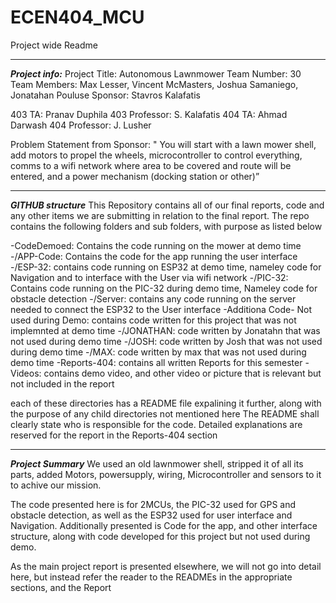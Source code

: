 # ECEN404_MCU
Project wide Readme
**************************************************************************************************************
***Project info:***
Project Title: Autonomous Lawnmower 
Team Number: 30 
Team Members: Max Lesser, Vincent McMasters, Joshua Samaniego, Jonatahan Pouluse 
Sponsor: Stavros Kalafatis 

403 TA: Pranav Duphila 
403 Professor: S. Kalafatis 
404 TA: Ahmad Darwash 
404 Professor: J. Lusher

Problem Statement from Sponsor: 
" You will start with a lawn mower shell, add motors to propel the wheels, microcontroller to control everything, 
comms to a wifi network where area to be covered and route will be entered, and a power mechanism (docking station or other)”

**************************************************************************************************************
***GITHUB structure*** 
This Repository contains all of our final reports, code and any other items we are submitting in relation to the final report. 
The repo contains the following folders and sub folders, with purpose as listed below

-CodeDemoed: Contains the code running on the mower at demo time 
          -/APP-Code: Contains the code for the app running the user interface 
          -/ESP-32: contains code running on ESP32 at demo time, nameley code for Navigation and to interface with the User via wifi network 
          -/PIC-32: Contains code running on the PIC-32 during demo time, Nameley code for obstacle detection 
          -/Server: contains any code running on the server needed to connect the ESP32 to the User interface 
-Additiona Code- Not used during Demo: contains code written for this project that was not implemnted at demo time 
          -/JONATHAN: code written by Jonatahn that was not used during demo time 
          -/JOSH: code written by Josh that was not used during demo time 
          -/MAX: code written by max that was not used during demo time 
-Reports-404: contains all written Reports for this semester 
-Videos: contains demo video, and other video or picture that is relevant but not included in the report 

each of these directories has a README file expalining it further, along with the purpose of any child directories not mentioned here
The README shall clearly state who is responsible for the code. Detailed explanations are reserved for the report in the Reports-404 section 

        

**************************************************************************************************************
***Project Summary***
We used an old lawnmower shell, stripped it of all its parts, added Motors, powersupply, wiring, Microcontroller and sensors to it to achive our mission. 

The code presented here is for 2MCUs, the PIC-32 used for GPS and obstacle detection, as well as the ESP32 used for user interface and Navigation.
Additionally presented is Code for the app, and other interface structure, along with code developed for this project but not used during demo. 

As the main project report is presented elsewhere, we will not go into detail here, but instead refer the reader to the READMEs in the appropriate sections, and the Report 








